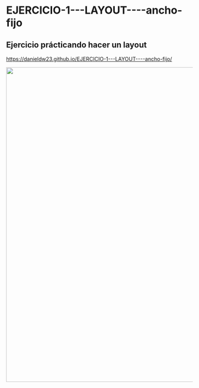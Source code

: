 # EJERCICIO-1---LAYOUT----ancho-fijo

## Ejercicio prácticando hacer un layout

https://danieldw23.github.io/EJERCICIO-1---LAYOUT----ancho-fijo/

<p align="center" >
 
 <img src="https://github.com/DanielDW23/EJERCICIO-1---LAYOUT----ancho-fijo/assets/126791645/f1cbeecc-1835-45ad-8b85-e3066936b180" width="850" />
  
 </p>
